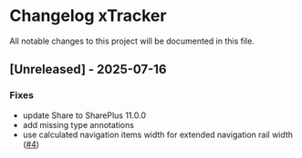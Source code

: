 # Changelog xTracker

All notable changes to this project will be documented in this file.

## [Unreleased] - 2025-07-16

### Fixes

- update Share to SharePlus 11.0.0
- add missing type annotations
- use calculated navigation items width for extended navigation rail
  width ([#4](https://github.com/exploratia/xtracker/issues/4))
